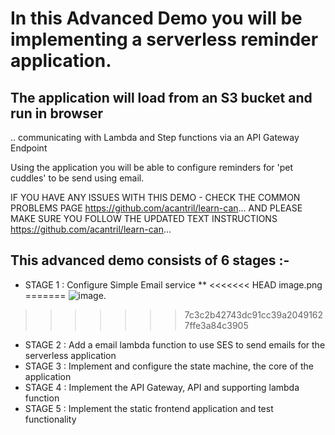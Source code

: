 # In this Advanced Demo you will be implementing a serverless reminder application.

## The application will load from an S3 bucket and run in browser

.. communicating with Lambda and Step functions via an API Gateway Endpoint

Using the application you will be able to configure reminders for 'pet cuddles' to be send using email.

IF YOU HAVE ANY ISSUES WITH THIS DEMO - CHECK THE COMMON PROBLEMS PAGE https://github.com/acantril/learn-can... AND PLEASE MAKE SURE YOU FOLLOW THE UPDATED TEXT INSTRUCTIONS https://github.com/acantril/learn-can...

## This advanced demo consists of 6 stages :-

- STAGE 1 : Configure Simple Email service **
<<<<<<< HEAD
image.png
=======
![image](https://user-images.githubusercontent.com/73319030/236337466-a847fc32-aed8-44c3-bbc1-4fa62ca56fd0.png).
>>>>>>> 7c3c2b42743dc91cc39a20491627ffe3a84c3905
- STAGE 2 : Add a email lambda function to use SES to send emails for the serverless application
- STAGE 3 : Implement and configure the state machine, the core of the application
- STAGE 4 : Implement the API Gateway, API and supporting lambda function
- STAGE 5 : Implement the static frontend application and test functionality
